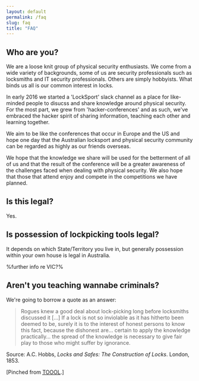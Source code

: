 ```yaml
---
layout: default
permalink: /faq
slug: faq
title: "FAQ"
---
```


## Who are you?

We are a loose knit group of physical security enthusiasts. We come from a wide
variety of backgrounds, some of us are security professionals such as locksmiths
and IT security professionals. Others are simply hobbyists. What binds us all is
our common interest in locks.

In early 2016 we started a 'LockSport' slack channel as a place for like-minded
people to disucss and share knowledge around physical security. For the most
part, we grew from 'hacker-conferences' and as such, we've embraced the hacker
spirit of sharing information, teaching each other and learning together.

We aim to be like the conferences that occur in Europe and the US and hope one
day that the Australian locksport and physical security community can be
regarded as highly as our friends overseas.

We hope that the knowledge we share will be used for the betterment of all of us
and that the result of the conference will be a greater awareness of the
challenges faced when dealing with physical security. We also hope that those
that attend enjoy and compete in the competitions we have planned.

## Is this legal?

Yes.

## Is possession of lockpicking tools legal?

It depends on which State/Territory you live in, but generally possession within
your own house is legal in Australia.

%further info re VIC?%

## Aren't you teaching wannabe criminals?

We're going to borrow a quote as an answer:

> Rogues knew a good deal about lock-picking long before locksmiths discussed it
[...] If a lock is not so inviolable as it has hitherto been deemed to be,
surely it is to the interest of honest persons to know this fact, because the
dishonest are... certain to apply the knowledge practically… the spread of the
knowledge is necessary to give fair play to those who might suffer by ignorance.

Source: A.C. Hobbs, *Locks and Safes: The Construction of Locks*. London, 1853.

[Pinched from [<abbr title="The Open Organisation Of Lockpickers">
TOOOL</abbr>](http://toool.us/).]
